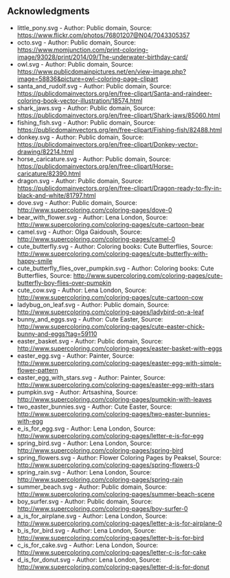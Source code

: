 ## Acknowledgments 

* little_pony.svg - Author: Public domain, Source: https://www.flickr.com/photos/76801207@N04/7043305357
* octo.svg - Author: Public domain, Source: https://www.momjunction.com/print-coloring-image/93028/print/2014/09/The-underwater-birthday-card/
* owl.svg - Author: Public domain, Source: https://www.publicdomainpictures.net/en/view-image.php?image=58836&picture=owl-coloring-page-clipart
* santa_and_rudolf.svg - Author: Public domain, Source: https://publicdomainvectors.org/en/free-clipart/Santa-and-raindeer-coloring-book-vector-illustration/18574.html
* shark_jaws.svg - Author: Public domain, Source: https://publicdomainvectors.org/en/free-clipart/Shark-jaws/85060.html
* fishing_fish.svg - Author: Public domain, Source: https://publicdomainvectors.org/en/free-clipart/Fishing-fish/82488.html
* donkey.svg - Author: Public domain, Source: https://publicdomainvectors.org/en/free-clipart/Donkey-vector-drawing/82214.html
* horse_caricature.svg - Author: Public domain, Source: https://publicdomainvectors.org/en/free-clipart/Horse-caricature/82390.html
* dragon.svg - Author: Public domain, Source: https://publicdomainvectors.org/en/free-clipart/Dragon-ready-to-fly-in-black-and-white/81797.html
* dove.svg - Author: Public domain, Source: http://www.supercoloring.com/coloring-pages/dove-0
* bear_with_flower.svg - Author: Lena London, Source: http://www.supercoloring.com/coloring-pages/cute-cartoon-bear
* camel.svg - Author: Olga Gaidoush, Source: http://www.supercoloring.com/coloring-pages/camel-0
* cute_butterfly.svg - Author: Coloring books: Cute Butterflies, Source: http://www.supercoloring.com/coloring-pages/cute-butterfly-with-happy-smile
* cute_butterfly_flies_over_pumpkin.svg - Author: Coloring books: Cute Butterflies, Source: http://www.supercoloring.com/coloring-pages/cute-butterfly-boy-flies-over-pumpkin
* cute_cow.svg - Author: Lena London, Source: http://www.supercoloring.com/coloring-pages/cute-cartoon-cow
* ladybug_on_leaf.svg - Author: Public domain, Source: http://www.supercoloring.com/coloring-pages/ladybird-on-a-leaf
* bunny_and_eggs.svg - Author: Cute Easter, Source: http://www.supercoloring.com/coloring-pages/cute-easter-chick-bunny-and-eggs?tag=59110
* easter_basket.svg - Author: Public domain, Source: http://www.supercoloring.com/coloring-pages/easter-basket-with-eggs
* easter_egg.svg - Author: Painter, Source: http://www.supercoloring.com/coloring-pages/easter-egg-with-simple-flower-pattern
* easter_egg_with_stars.svg - Author: Painter, Source: http://www.supercoloring.com/coloring-pages/easter-egg-with-stars
* pumpkin.svg - Author: Artsashina, Source: http://www.supercoloring.com/coloring-pages/pumpkin-with-leaves
* two_easter_bunnies.svg - Author: Cute Easter, Source: http://www.supercoloring.com/coloring-pages/two-easter-bunnies-with-egg
* e_is_for_egg.svg - Author: Lena London, Source: http://www.supercoloring.com/coloring-pages/letter-e-is-for-egg
* spring_bird.svg - Author: Lena London, Source: http://www.supercoloring.com/coloring-pages/spring-bird
* spring_flowers.svg - Author: Flower Coloring Pages by Peaksel, Source: http://www.supercoloring.com/coloring-pages/spring-flowers-0
* spring_rain.svg - Author: Lena London, Source: http://www.supercoloring.com/coloring-pages/spring-rain
* summer_beach.svg - Author: Public domain, Source: http://www.supercoloring.com/coloring-pages/summer-beach-scene
* boy_surfer.svg - Author: Public domain, Source: http://www.supercoloring.com/coloring-pages/boy-surfer-0
* a_is_for_airplane.svg - Author: Lena London, Source: http://www.supercoloring.com/coloring-pages/letter-a-is-for-airplane-0
* b_is_for_bird.svg - Author: Lena London, Source: http://www.supercoloring.com/coloring-pages/letter-b-is-for-bird
* c_is_for_cake.svg - Author: Lena London, Source: http://www.supercoloring.com/coloring-pages/letter-c-is-for-cake
* d_is_for_donut.svg - Author: Lena London, Source: http://www.supercoloring.com/coloring-pages/letter-d-is-for-donut
